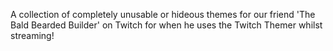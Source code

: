 A collection of completely unusable or hideous themes for our friend 'The Bald Bearded Builder' on Twitch for when he uses the Twitch Themer whilst streaming!